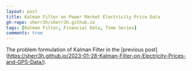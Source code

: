 ```yaml
---
layout: post
title: Kalman Filter on Power Market Electricity Price Data
gh-repo: sherr3h/sherr3h.github.io
tags: [Kalman Filter, Financial Data, Time Series]
comments: true
---
```



The problem formulation of Kalman Filter in the [previous post] (https://sherr3h.github.io/2023-01-28-Kalman-Filter-on-Electricity-Prices-and-GPS-Data/).
